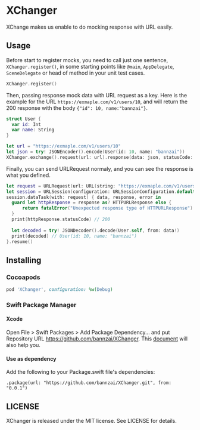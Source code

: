 # XChanger
XChange makes us enable to do mocking response with URL easily.

## Usage
Before start to register mocks, you need to call just one sentence, `XChanger.register()`, in some starting points like `@main`, `AppDelegate`, `SceneDelegate` or head of method in your unit test cases.
```swift
XChanger.register()
```

Then, passing response mock data with URL request as a key.
Here is the example for the URL `https://exmaple.com/v1/users/10`, and will return the 200 response with the body `{"id": 10, name:"bannzai"}`. 

```swift
struct User {
  var id: Int
  var name: String
}

let url = "https://exmaple.com/v1/users/10"
let json = try! JSONEncoder().encode(User(id: 10, name: "bannzai"))
XChanger.exchange().request(url: url).response(data: json, statusCode: 200).enable()
```

Finally, you can send URLRequest normaly, and you can see the response is what you defined.

```swift
let request = URLRequest(url: URL(string: "https://exmaple.com/v1/users/10")!)
let session = URLSession(configuration: URLSessionConfiguration.default)
session.dataTask(with: request) { data, response, error in
  guard let httpResponse = response as? HTTPURLResponse else {
      return fatalError("Unexpected response type of HTTPURLResponse")
  }
  print(httpResponse.statusCode) // 200
  
  let decoded = try! JSONDecoder().decode(User.self, from: data!)
  print(decoded) // User(id: 10, name: "bannzai")
}.resume()
```

## Installing
### Cocoapods

```ruby
pod 'XChanger', configuration: %w(Debug)
```

### Swift Package Manager
#### Xcode
Open File > Swift Packages > Add Package Dependency... and put Repository URL https://github.com/bannzai/XChanger.
This [document](https://developer.apple.com/documentation/xcode/adding_package_dependencies_to_your_app) will also help you.

#### Use as dependency

Add the following to your Package.swift file's dependencies:

```
.package(url: "https://github.com/bannzai/XChanger.git", from: "0.0.1")
```

## LICENSE
XChanger is released under the MIT license. See LICENSE for details.
